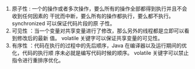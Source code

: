 1. 原⼦性 : ⼀个的操作或者多次操作，要么所有的操作全部都得到执⾏并且不会收到任何因素的 ⼲扰⽽中断，要么所有的操作都执⾏，要么都不执⾏。 synchronized 可以保证代码⽚段的原 ⼦性。 
2. 可⻅性 ：当⼀个变量对共享变量进⾏了修改，那么另外的线程都是⽴即可以看到修改后的最新 值。 volatile 关键字可以保证共享变量的可⻅性。 
3. 有序性 ：代码在执⾏的过程中的先后顺序，Java 在编译器以及运⾏期间的优化，代码的执⾏顺 序未必就是编写代码时候的顺序。 volatile 关键字可以禁⽌指令进⾏重排序优化。 